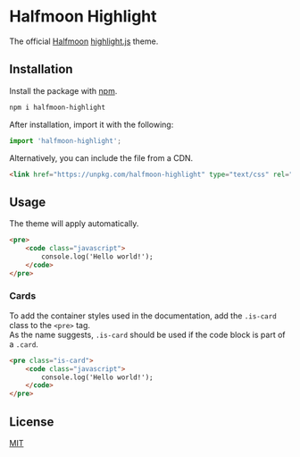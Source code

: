 # Halfmoon Highlight

The official [Halfmoon](https://www.gethalfmoon.com/) [highlight.js](https://highlightjs.org/) theme.

## Installation

Install the package with [npm](https://www.npmjs.com/).

```sh
npm i halfmoon-highlight
```

After installation, import it with the following:

```js
import 'halfmoon-highlight';
```

Alternatively, you can include the file from a CDN.

<!-- prettier-ignore -->
```html
<link href="https://unpkg.com/halfmoon-highlight" type="text/css" rel="stylesheet"/>
```

## Usage

The theme will apply automatically.

```html
<pre>
	<code class="javascript">
		console.log('Hello world!');
	</code>
</pre>
```

### Cards

To add the container styles used in the documentation, add the `.is-card` class to the `<pre>` tag.
<br>
As the name suggests, `.is-card` should be used if the code block is part of a `.card`.

```html
<pre class="is-card">
	<code class="javascript">
		console.log('Hello world!');
	</code>
</pre>
```

## License

[MIT](LICENSE)
